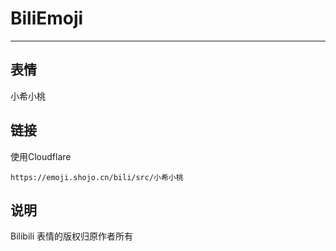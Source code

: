 # BiliEmoji
---
## 表情
小希小桃
## 链接
使用Cloudflare
```
https://emoji.shojo.cn/bili/src/小希小桃
```
## 说明
Bilibili 表情的版权归原作者所有
